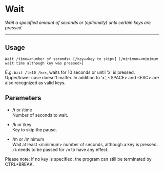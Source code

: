 # Wait

_Wait a specified amount of seconds or (optionally) until certain keys are pressed._

---

## Usage

`Wait /time=<number of seconds> [/key=<key to skip>] [/minimum=<minimum wait time although key was pressed>]`

E.g. `Wait /t=10 /k=x`, waits for 10 seconds or until 'x' is pressed. Upper/lower case doesn't matter. In addition to 'x', &lt;SPACE&gt; and &lt;ESC&gt; are also recognized as valid keys.

## Parameters

- /t or /time  
Number of seconds to wait.

- /k or /key  
Key to skip the pause.

- /m or /minimum  
Wait at least &lt;minimum&gt; number of seconds, although a key is pressed. `/k` needs to be passed for `/m` to have any effect.

Please note: if no key is specified, the program can still be terminated by CTRL+BREAK.
